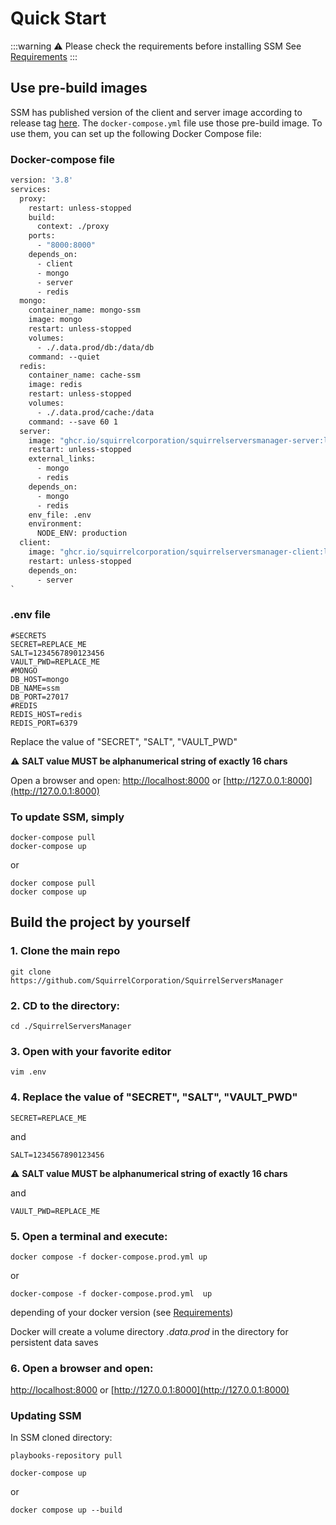 # Quick Start

:::warning ⚠️ Please check the requirements before installing SSM
See [Requirements](/docs/requirements)
:::

## Use pre-build images

SSM has published version of the client and server image according to release tag [here](https://github.com/orgs/SquirrelCorporation/packages?repo_name=SquirrelServersManager).
The `docker-compose.yml` file use those pre-build image. To use them, you can set up the following Docker Compose file:
### Docker-compose file
```dockerfile
version: '3.8'
services:
  proxy:
    restart: unless-stopped
    build:
      context: ./proxy
    ports:
      - "8000:8000"
    depends_on:
      - client
      - mongo
      - server
      - redis
  mongo:
    container_name: mongo-ssm
    image: mongo
    restart: unless-stopped
    volumes:
      - ./.data.prod/db:/data/db
    command: --quiet
  redis:
    container_name: cache-ssm
    image: redis
    restart: unless-stopped
    volumes:
      - ./.data.prod/cache:/data
    command: --save 60 1
  server:
    image: "ghcr.io/squirrelcorporation/squirrelserversmanager-server:latest"
    restart: unless-stopped
    external_links:
      - mongo
      - redis
    depends_on:
      - mongo
      - redis
    env_file: .env
    environment:
      NODE_ENV: production
  client:
    image: "ghcr.io/squirrelcorporation/squirrelserversmanager-client:latest"
    restart: unless-stopped
    depends_on:
      - server
`
```

### .env file
```
#SECRETS
SECRET=REPLACE_ME
SALT=1234567890123456
VAULT_PWD=REPLACE_ME
#MONGO
DB_HOST=mongo
DB_NAME=ssm
DB_PORT=27017
#REDIS
REDIS_HOST=redis
REDIS_PORT=6379
```
Replace the value of "SECRET", "SALT", "VAULT_PWD"

⚠ **SALT value MUST be alphanumerical string of exactly 16 chars**

Open a browser and open:
[http://localhost:8000](http://localhost:8000) or [http://127.0.0.1:8000](http://127.0.0.1:8000)

### To update SSM, simply
```shell
docker-compose pull
docker-compose up
```
or
```shell
docker compose pull
docker compose up
```
## Build the project by yourself

### 1. Clone the main repo
```shell
git clone https://github.com/SquirrelCorporation/SquirrelServersManager
```
### 2. CD to the directory:
```shell
cd ./SquirrelServersManager
```
### 3. Open with your favorite editor
```shell
vim .env
```
### 4. Replace the value of "SECRET", "SALT", "VAULT_PWD"
```
SECRET=REPLACE_ME
```
and
```
SALT=1234567890123456
```
⚠ **SALT value MUST be alphanumerical string of exactly 16 chars**

and
```
VAULT_PWD=REPLACE_ME
```

### 5. Open a terminal and execute:
```shell
docker compose -f docker-compose.prod.yml up
```
or
```shell
docker-compose -f docker-compose.prod.yml  up
```
depending of your docker version (see [Requirements](/docs/requirements))

Docker will create a volume directory *.data.prod* in the directory for persistent data saves

### 6. Open a browser and open:

[http://localhost:8000](http://localhost:8000) or [http://127.0.0.1:8000](http://127.0.0.1:8000)

### Updating SSM

In SSM cloned directory:

```shell
playbooks-repository pull
```

```shell
docker-compose up
```

or

```shell
docker compose up --build
```
